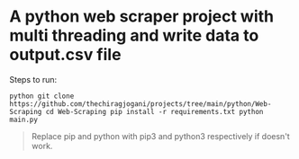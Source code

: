 # A python web scraper project with multi threading and write data to output.csv file

Steps to run:

`python
  git clone https://github.com/thechiragjogani/projects/tree/main/python/Web-Scraping
  cd Web-Scraping
  pip install -r requirements.txt
  python main.py`

>Replace pip and python with pip3 and python3 respectively if doesn't work.
